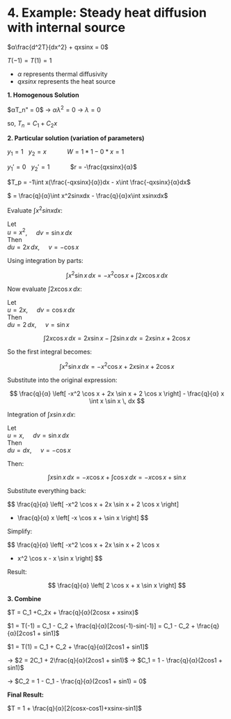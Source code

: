 # 4. Example: Steady heat diffusion with internal source
$α\frac{d^2T}{dx^2} + qxsinx = 0$ 

$T(-1) = T(1) = 1$

- $α$ represents thermal diffusivity
 - $qxsinx$ represents the heat source

**1. Homogenous Solution**

$αT_n" = 0$  ->  $αλ^2 = 0$  ->  $λ = 0$

so, $T_n = C_1 + C_2x$

**2. Particular solution (variation of parameters)**
 
 $y_1 = 1$ &nbsp; $y_2 = x$ &nbsp;&nbsp;&nbsp;&nbsp;&nbsp;&nbsp;&nbsp;&nbsp;&nbsp;&nbsp; $W = 1*1-0*x = 1$
 
 $y_1' = 0$ &nbsp; $y_2' = 1$ &nbsp;&nbsp;&nbsp;&nbsp;&nbsp;&nbsp;&nbsp;&nbsp;&nbsp;&nbsp; $r = -\frac{qxsinx}{α}$

 $T_p = -1\int x(\frac{-qxsinx}{α})dx - x\int \frac{-qxsinx}{α}dx$

 $ = \frac{q}{α}\int x^2sinxdx - \frac{q}{α}x\int xsinxdx$

Evaluate $\int x^2sinxdx$:

Let  
$u = x^2$, $\quad dv = \sin x \, dx$  
Then  
$du = 2x\,dx$, $\quad v = -\cos x$

Using integration by parts:

$$
\int x^2 \sin x \, dx = -x^2 \cos x + \int 2x \cos x \, dx
$$


Now evaluate $\int 2x \cos x \, dx$:

Let  
$u = 2x$, $\quad dv = \cos x \, dx$  
Then  
$du = 2\,dx$, $\quad v = \sin x$

$$
\int 2x \cos x \, dx = 2x \sin x - \int 2 \sin x \, dx = 2x \sin x + 2 \cos x
$$

So the first integral becomes:

$$
\int x^2 \sin x \, dx = -x^2 \cos x + 2x \sin x + 2 \cos x
$$

Substitute into the original expression:

$$
\frac{q}{α} \left[ -x^2 \cos x + 2x \sin x + 2 \cos x \right] - \frac{q}{α} x \int x \sin x \, dx
$$

Integration of $\int x \sin x \, dx$:

Let  
$u = x$, $\quad dv = \sin x \, dx$  
Then  
$du = dx$, $\quad v = -\cos x$

Then:

$$
\int x \sin x \, dx = -x \cos x + \int \cos x \, dx = -x \cos x + \sin x
$$

Substitute everything back:

$$
\frac{q}{α} \left[ -x^2 \cos x + 2x \sin x + 2 \cos x \right]
- \frac{q}{α} x \left[ -x \cos x + \sin x \right]
$$

Simplify:

$$
\frac{q}{α} \left[
  -x^2 \cos x + 2x \sin x + 2 \cos x
  + x^2 \cos x - x \sin x
\right]
$$

Result:

$$
\frac{q}{α} \left[
  2 \cos x + x \sin x
\right]
$$

**3. Combine**

$T = C_1 +C_2x + \frac{q}{α}(2cosx + xsinx)$

$1 = T(-1) = C_1 - C_2 + \frac{q}{α}[2cos(-1)-sin(-1)] = C_1 - C_2 + \frac{q}{α}[2cos1 + sin1]$

$1 = T(1) = C_1 + C_2 + \frac{q}{α}[2cos1 + sin1]$

-> $2 = 2C_1 + 2\frac{q}{α}(2cos1 + sin1)$ -> $C_1 = 1 - \frac{q}{α}(2cos1 + sin1)$

-> $C_2 = 1 - C_1 - \frac{q}{α}(2cos1 + sin1) = 0$

**Final Result:** 

$T = 1 + \frac{q}{α}[2(cosx-cos1)+xsinx-sin1]$